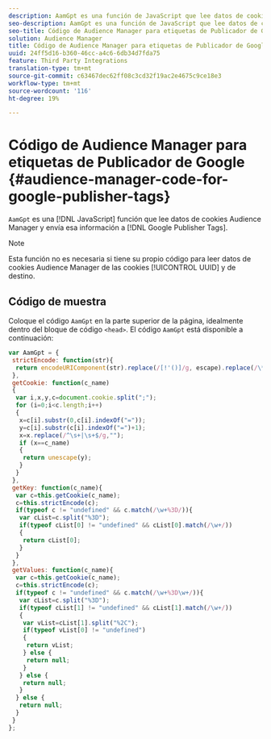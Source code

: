 ```yaml
---
description: AamGpt es una función de JavaScript que lee datos de cookies de Audience Manager y envía esa información a las etiquetas de Publicador de Google.
seo-description: AamGpt es una función de JavaScript que lee datos de cookies de Audience Manager y envía esa información a las etiquetas de Publicador de Google.
seo-title: Código de Audience Manager para etiquetas de Publicador de Google
solution: Audience Manager
title: Código de Audience Manager para etiquetas de Publicador de Google
uuid: 24ff5d16-b360-46cc-a4c6-6db34d7fda75
feature: Third Party Integrations
translation-type: tm+mt
source-git-commit: c63467dec62ff08c3cd32f19ac2e4675c9ce18e3
workflow-type: tm+mt
source-wordcount: '116'
ht-degree: 19%

---
```



# Código de Audience Manager para etiquetas de Publicador de Google {#audience-manager-code-for-google-publisher-tags}

`AamGpt` es una  [!DNL JavaScript] función que lee datos de cookies Audience Manager y envía esa información a  [!DNL Google Publisher Tags].

>[!NOTE]
>
>Esta función no es necesaria si tiene su propio código para leer datos de cookies Audience Manager de las cookies [!UICONTROL UUID] y de destino.

## Código de muestra

Coloque el código `AamGpt` en la parte superior de la página, idealmente dentro del bloque de código `<head>`. El código `AamGpt` está disponible a continuación:

```js
var AamGpt = {  
 strictEncode: function(str){ 
  return encodeURIComponent(str).replace(/[!'()]/g, escape).replace(/\*/g, "%2A"); 
 }, 
 getCookie: function(c_name) 
 { 
  var i,x,y,c=document.cookie.split(";"); 
  for (i=0;i<c.length;i++) 
  { 
   x=c[i].substr(0,c[i].indexOf("=")); 
   y=c[i].substr(c[i].indexOf("=")+1); 
   x=x.replace(/^\s+|\s+$/g,""); 
   if (x==c_name) 
   { 
    return unescape(y); 
   } 
  } 
 }, 
 getKey: function(c_name){ 
  var c=this.getCookie(c_name); 
  c=this.strictEncode(c); 
  if(typeof c != "undefined" && c.match(/\w+%3D/)){ 
   var cList=c.split("%3D"); 
   if(typeof cList[0] != "undefined" && cList[0].match(/\w+/)) 
   { 
    return cList[0]; 
   } 
  }  
 }, 
 getValues: function(c_name){ 
  var c=this.getCookie(c_name); 
  c=this.strictEncode(c); 
  if(typeof c != "undefined" && c.match(/\w+%3D\w+/)){ 
   var cList=c.split("%3D"); 
   if(typeof cList[1] != "undefined" && cList[1].match(/\w+/)) 
   { 
    var vList=cList[1].split("%2C"); 
    if(typeof vList[0] != "undefined") 
    { 
     return vList; 
    } else { 
     return null; 
    }    
   } else { 
    return null; 
   } 
  } else { 
   return null; 
  } 
 } 
};
```
